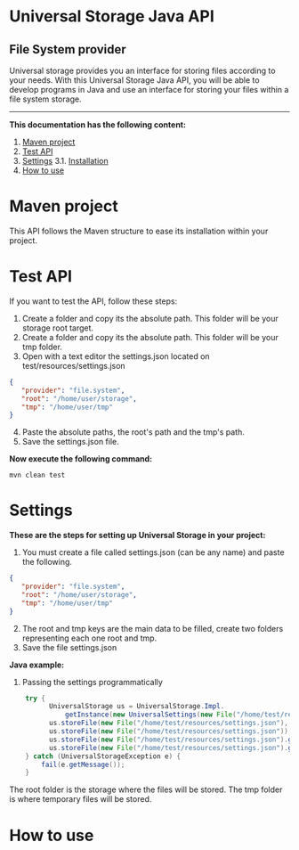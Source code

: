 # Universal Storage Java API
## File System provider

Universal storage provides you an interface for storing files according to your needs.  With this Universal Storage Java API, you will be able to develop programs in Java and use an interface for storing your files within a file system storage.

<hr>

**This documentation has the following content:**

1. [Maven project](maven-project)
2. [Test API](#test-api)
3. [Settings](#settings)
  3.1. [Installation](#installation)
4. [How to use](#how-to-use)

# Maven project
This API follows the Maven structure to ease its installation within your project.

# Test API
If you want to test the API, follow these steps:

1. Create a folder and copy its the absolute path.  This folder will be your storage root target.
2. Create a folder and copy its the absolute path.  This folder will be your tmp folder.
3. Open with a text editor the settings.json located on test/resources/settings.json
```json
{
   "provider": "file.system",
   "root": "/home/user/storage",
   "tmp": "/home/user/tmp"
}
```
4. Paste the absolute paths, the root's path and the tmp's path.
5. Save the settings.json file.

**Now execute the following command:**

`mvn clean test`

# Settings
**These are the steps for setting up Universal Storage in your project:**
1. You must create a file called settings.json (can be any name) and paste the following. 
```json
{
   "provider": "file.system",
   "root": "/home/user/storage",
   "tmp": "/home/user/tmp"
}
```
2. The root and tmp keys are the main data to be filled, create two folders representing each one root and tmp.
3. Save the file settings.json

**Java example:**

1. Passing the settings programmatically
```java
    try {
          UniversalStorage us = UniversalStorage.Impl.
              getInstance(new UniversalSettings(new File("/home/test/resources/settings.json")));
          us.storeFile(new File("/home/test/resources/settings.json"), "myfolder/innerfolder");
          us.storeFile(new File("/home/test/resources/settings.json"));
          us.storeFile(new File("/home/test/resources/settings.json").getAbsolutePath(), "myfolder/innerfolder");
          us.storeFile(new File("/home/test/resources/settings.json").getAbsolutePath());
    } catch (UniversalStorageException e) {
        fail(e.getMessage());
    }
```

The root folder is the storage where the files will be stored.
The tmp folder is where temporary files will be stored.
  
# How to use
